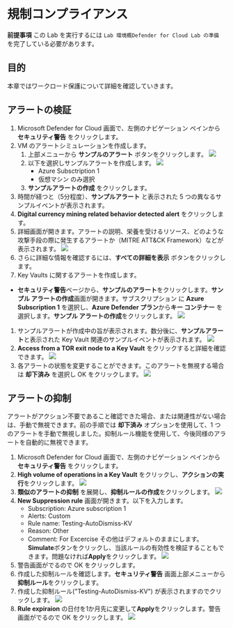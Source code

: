 # 規制コンプライアンス
**前提事項**
この Lab を実行するには `Lab 環境概Defender for Cloud Lab の準備` を完了している必要があります。

## 目的
本章ではワークロード保護について詳細を確認していきます。

## アラートの検証
1. Microsoft Defender for Cloud 画面で、左側のナビゲーション ペインから **セキュリティ警告** をクリックします。
1. VM のアラートシミュレーションを作成します。
    1. 上部メニューから **サンプルのアラート** ボタンをクリックします。
    ![](2023-04-13-17-46-47.png)
    1. 以下を選択しサンプルアラートを作成します。
    ![](2023-04-13-17-47-57.png)
        - Azure Subsctription 1
        - 仮想マシン のみ選択
    1. **サンプルアラートの作成** をクリックします。
1. 時間が経つと（5分程度）、**サンプルアラート** と表示された 5 つの異なるサンプルイベントが表示されます。
1. **Digital currency mining related behavior detected alert** をクリックします。
1. 詳細画面が開きます。アラートの説明、栄養を受けるリソース、どのような攻撃手段の際に発生するアラートか（MITRE ATT&CK Framework）などが表示されます。
![](2023-04-14-16-42-09.png)
1. さらに詳細な情報を確認するには、**すべての詳細を表示** ボタンをクリックします。
1. Key Vaults に関するアラートを作成します。
 - **セキュリティ警告**ページから、**サンプルのアラート**をクリックします。**サンプル アラートの作成**画面が開きます。サブスクリプション に **Azure Subscription 1** を選択し、**Azure Defender プラン**から**キー コンテナー** を選択します。**サンプル アラートの作成**をクリックします。
![](2023-04-14-16-48-36.png)
1. サンプルアラートが作成中の旨が表示されます。数分後に、**サンプルアラート**と表示された Key Vault 関連のサンプルイベントが表示されます。
![](2023-04-14-16-50-30.png)
1. **Access from a TOR exit node to a Key Vault** をクリックすると詳細を確認できます。
![](2023-04-14-16-51-46.png)
1. 各アラートの状態を変更することができます。このアラートを無視する場合は **却下済み** を選択し OK をクリックします。
![](2023-04-14-16-54-28.png)

## アラートの抑制
アラートがアクション不要であること確認できた場合、または関連性がない場合は、手動で無視できます。前の手順では **却下済み** オプションを使用して、1 つのアラートを手動で無視しました。抑制ルール機能を使用して、今後同様のアラートを自動的に無視できます。
1. Microsoft Defender for Cloud 画面で、左側のナビゲーション ペインから **セキュリティ警告** をクリックします。
1. **High volume of operations in a Key Vault** をクリックし、**アクションの実行**をクリックします。
![](2023-04-14-17-02-31.png)
1. **類似のアラートの抑制** を展開し、**抑制ルールの作成**をクリックします。
![](2023-04-14-17-04-33.png)
1. **New Suppression rule** 画面が開きます。以下を入力します。
    - Subscription: Azure subscription 1
    - Alerts: Custom
    - Rule name: Testing-AutoDismiss-KV
    - Reason: Other
    - Comment: For Excercise
    その他はデフォルトのままにします。**Simulate**ボタンをクリックし、当該ルールの有効性を検証することもできます。問題なければ**Apply**をクリックします。
    ![](2023-04-14-17-08-22.png)
1. 警告画面がでるので OK をクリックします。
1. 作成した抑制ルールを確認します。**セキュリティ警告** 画面上部メニューから**抑制ルール**をクリックします。
1. 作成した抑制ルール("Testing-AutoDismiss-KV") が表示されますのでクリックします。
![](2023-04-14-17-11-32.png)
1. **Rule expiraion** の日付を1か月先に変更して**Apply**をクリックします。警告画面がでるので OK をクリックします。
![](2023-04-14-17-15-03.png)


